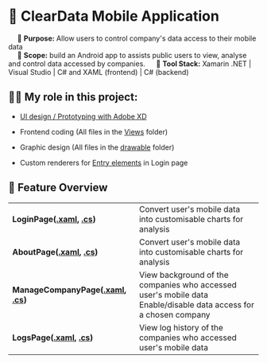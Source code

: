 # 📱 ClearData Mobile Application

&emsp; 🎯 **Purpose:** Allow users to control company's data access to their mobile data <br>
&emsp; 📐 **Scope:**   build an Android app to assists public users to view, analyse and control data accessed by companies. 
&emsp; 🧰 **Tool Stack:** Xamarin .NET | Visual Studio | C# and XAML (frontend) | C# (backend)


## 👩‍💻 My role in this project: 

* [UI design / Prototyping with Adobe XD](https://xd.adobe.com/view/85b2e459-6308-46c3-948b-b25e30cfd2de-d0e1/)

* Frontend coding (All files in the [Views](https://github.com/NicoleTYF/ClearData-mobile/tree/master/ClearData/ClearData/Views) folder)
* Graphic design (All files in the [drawable](https://github.com/NicoleTYF/ClearData-mobile/tree/master/ClearData/ClearData.Android/Resources/drawable) folder)
* Custom renderers for [Entry elements](https://github.com/NicoleTYF/ClearData-mobile/blob/master/ClearData/ClearData.Android/LoginEntryRenderer.cs) in Login page 


## 🔨 Feature Overview
<table>
<tr>
  <td> 
    <b>LoginPage(<a href="https://github.com/NicoleTYF/ClearData-mobile/blob/master/ClearData/ClearData/Views/LoginPage.xaml">.xaml</a>, <a href="https://github.com/NicoleTYF/ClearData-mobile/blob/master/ClearData/ClearData/Views/LoginPage.xaml.cs">.cs</a>)</b>  
  </td>
  <td>Convert user's mobile data into customisable charts for analysis </td>
</tr>
<tr>
  <td> 
    <b>AboutPage(<a href="https://github.com/NicoleTYF/ClearData-mobile/blob/master/ClearData/ClearData/Views/AboutPage.xaml">.xaml</a>, <a href="https://github.com/NicoleTYF/ClearData-mobile/blob/master/ClearData/ClearData/Views/AboutPage.xaml.cs">.cs</a>)</b>  
  </td>
  <td>Convert user's mobile data into customisable charts for analysis </td>
</tr>
<tr>
  <td> 
    <b>ManageCompanyPage(<a href="https://github.com/NicoleTYF/ClearData-mobile/blob/master/ClearData/ClearData/Views/ManageCompanyPage.xaml">.xaml</a>, <a href="https://github.com/NicoleTYF/ClearData-mobile/blob/master/ClearData/ClearData/Views/ManageCompanyPage.xaml.cs">.cs</a>)</b>  
  </td>
  <td>View background of the companies who accessed user's mobile data<br>Enable/disable data access for a chosen company </td>
</tr>
<tr>
  <td> 
    <b>LogsPage(<a href="https://github.com/NicoleTYF/ClearData-mobile/blob/master/ClearData/ClearData/Views/LogHistoryCompanyPage.xaml">.xaml</a>, <a href="https://github.com/NicoleTYF/ClearData-mobile/blob/master/ClearData/ClearData/Views/LogHistoryCompanyPage.xaml.cs">.cs</a>)</b>  
  </td>
  <td>View log history of the companies who accessed user's mobile data </td>
</tr> 
</table>

